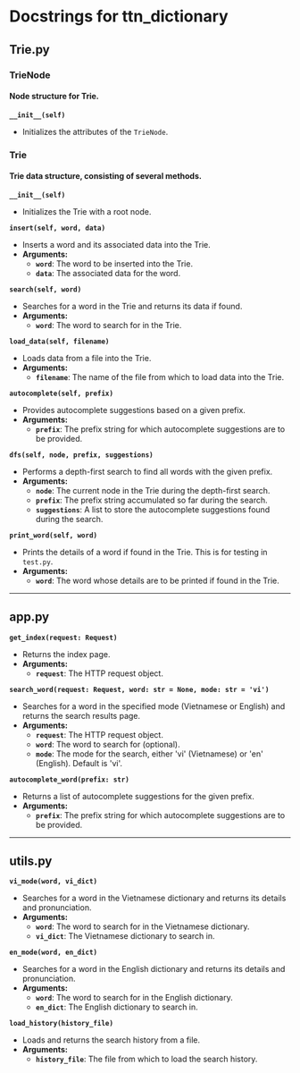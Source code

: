 # Docstrings for ttn_dictionary

## Trie.py

### TrieNode
#### Node structure for Trie.

**`__init__(self)`**
- Initializes the attributes of the `TrieNode`.

### Trie
#### Trie data structure, consisting of several methods.

**`__init__(self)`**
- Initializes the Trie with a root node.

**`insert(self, word, data)`**
- Inserts a word and its associated data into the Trie.
- **Arguments:**
  - **`word`**: The word to be inserted into the Trie.
  - **`data`**: The associated data for the word.

**`search(self, word)`**
- Searches for a word in the Trie and returns its data if found.
- **Arguments:**
  - **`word`**: The word to search for in the Trie.

**`load_data(self, filename)`**
- Loads data from a file into the Trie.
- **Arguments:**
  - **`filename`**: The name of the file from which to load data into the Trie.

**`autocomplete(self, prefix)`**
- Provides autocomplete suggestions based on a given prefix.
- **Arguments:**
  - **`prefix`**: The prefix string for which autocomplete suggestions are to be provided.

**`dfs(self, node, prefix, suggestions)`**
- Performs a depth-first search to find all words with the given prefix.
- **Arguments:**
  - **`node`**: The current node in the Trie during the depth-first search.
  - **`prefix`**: The prefix string accumulated so far during the search.
  - **`suggestions`**: A list to store the autocomplete suggestions found during the search.

**`print_word(self, word)`**
- Prints the details of a word if found in the Trie. This is for testing in `test.py`.
- **Arguments:**
  - **`word`**: The word whose details are to be printed if found in the Trie.

---

## app.py

**`get_index(request: Request)`**
- Returns the index page.
- **Arguments:**
  - **`request`**: The HTTP request object.

**`search_word(request: Request, word: str = None, mode: str = 'vi')`**
- Searches for a word in the specified mode (Vietnamese or English) and returns the search results page.
- **Arguments:**
  - **`request`**: The HTTP request object.
  - **`word`**: The word to search for (optional).
  - **`mode`**: The mode for the search, either 'vi' (Vietnamese) or 'en' (English). Default is 'vi'.

**`autocomplete_word(prefix: str)`**
- Returns a list of autocomplete suggestions for the given prefix.
- **Arguments:**
  - **`prefix`**: The prefix string for which autocomplete suggestions are to be provided.

---

## utils.py

**`vi_mode(word, vi_dict)`**
- Searches for a word in the Vietnamese dictionary and returns its details and pronunciation.
- **Arguments:**
  - **`word`**: The word to search for in the Vietnamese dictionary.
  - **`vi_dict`**: The Vietnamese dictionary to search in.

**`en_mode(word, en_dict)`**
- Searches for a word in the English dictionary and returns its details and pronunciation.
- **Arguments:**
  - **`word`**: The word to search for in the English dictionary.
  - **`en_dict`**: The English dictionary to search in.

**`load_history(history_file)`**
- Loads and returns the search history from a file.
- **Arguments:**
  - **`history_file`**: The file from which to load the search history.
